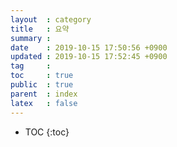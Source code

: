 ```yaml
---
layout  : category
title   : 요약
summary : 
date    : 2019-10-15 17:50:56 +0900
updated : 2019-10-15 17:52:45 +0900
tag     : 
toc     : true
public  : true
parent  : index
latex   : false
---
```

* TOC
{:toc}

# 
